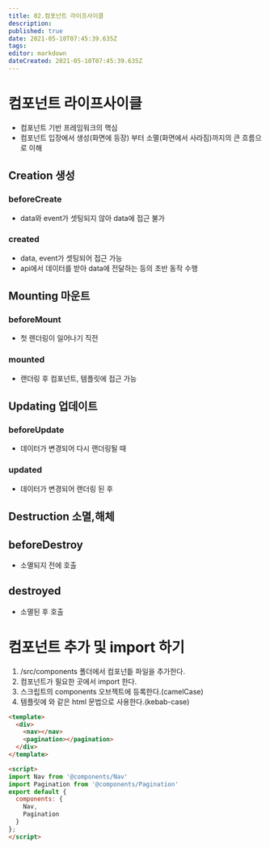 ```yaml
---
title: 02.컴포넌트 라이프사이클
description: 
published: true
date: 2021-05-10T07:45:39.635Z
tags: 
editor: markdown
dateCreated: 2021-05-10T07:45:39.635Z
---
```


# 컴포넌트 라이프사이클
- 컴포넌트 기반 프레임워크의 핵심
- 컴포넌트 입장에서 생성(화면에 등장) 부터 소멸(화면에서 사라짐)까지의 큰 흐름으로 이해

## Creation 생성
### beforeCreate
- data와 event가 셋팅되지 않아 data에 접근 불가
### created
- data, event가 셋팅되어 접근 가능
- api에서 데이터를 받아 data에 전달하는 등의 초반 동작 수행

## Mounting 마운트
### beforeMount
- 첫 렌더링이 일어나기 직전
### mounted
- 랜더링 후 컴포넌트, 템플릿에 접근 가능

## Updating 업데이트
### beforeUpdate
- 데이터가 변경되어 다시 랜더링될 때
### updated
- 데이터가 변경되어 랜더링 된 후

## Destruction 소멸,해체
## beforeDestroy
- 소멸되지 전에 호출
## destroyed
- 소멸된 후 호출


# 컴포넌트 추가 및 import 하기
1. /src/components 폴더에서 컴포넌틑 파일을 추가한다.
2. 컴포넌트가 필요한 곳에서 import 한다.
3. 스크립트의 components 오브젝트에 등록한다.(camelCase)
4. 템플릿에 <components></components> 와 같은 html 문법으로 사용한다.(kebab-case)
```html
<template>
  <div>
    <nav></nav>
    <pagination></pagination>
  </div>
</template>

<script>
import Nav from '@components/Nav'
import Pagination from '@components/Pagination'
export default {
  components: {
    Nav,
    Pagination
  }
};
</script>
```